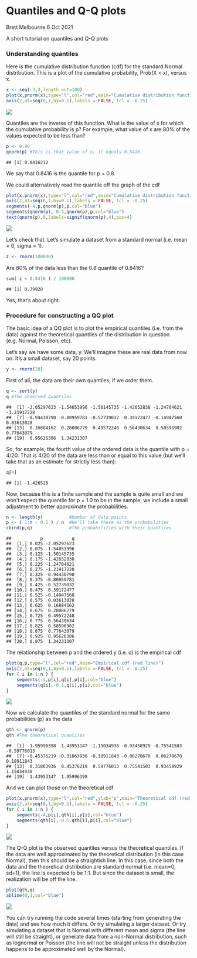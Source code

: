 Quantiles and Q-Q plots
================
Brett Melbourne
6 Oct 2021

A short tutorial on quantiles and Q-Q plots

### Understanding quantiles

Here is the cumulative distribution function (cdf) for the standard
Normal distribution. This is a plot of the cumulative probability,
Prob(X &lt; x), versus x.

``` r
x <- seq(-3,3,length.out=100)
plot(x,pnorm(x),type="l",col="red",main="Cumulative distribution function")
axis(2,at=seq(0,1,by=0.1),labels = FALSE, tcl = -0.25)
```

![](08_5_quantiles-qqplots_files/figure-gfm/unnamed-chunk-1-1.png)<!-- -->

Quantiles are the inverse of this function. What is the value of x for
which the cumulative probability is p? For example, what value of x are
80% of the values expected to be less than?

``` r
p <- 0.80
qnorm(p) #This is that value of x; it equals 0.8416.
```

    ## [1] 0.8416212

We say that 0.8416 is the quantile for p = 0.8.

We could alternatively read the quantile off the graph of the cdf

``` r
plot(x,pnorm(x),type="l",col="red",main="Cumulative distribution function")
axis(2,at=seq(0,1,by=0.1),labels = FALSE, tcl = -0.25)
segments(-4,p,qnorm(p),p,col="blue")
segments(qnorm(p),-0.1,qnorm(p),p,col="blue")
text(qnorm(p),0,labels=signif(qnorm(p),4),pos=4)
```

![](08_5_quantiles-qqplots_files/figure-gfm/unnamed-chunk-3-1.png)<!-- -->

Let’s check that. Let’s simulate a dataset from a standard normal
(i.e. mean = 0, sigma = 1).

``` r
z <- rnorm(100000)
```

Are 80% of the data less than the 0.8 quantile of 0.8416?

``` r
sum( z < 0.8416 ) / 100000
```

    ## [1] 0.79928

Yes, that’s about right.

### Procedure for constructing a QQ plot

The basic idea of a QQ plot is to plot the empirical quantiles
(i.e. from the data) against the theoretical quantiles of the
distribution in question (e.g. Normal, Poisson, etc).

Let’s say we have some data, y. We’ll imagine these are real data from
now on. It’s a small dataset, say 20 points.

``` r
y <- rnorm(20)
```

First of all, the data are their own quantiles, if we order them.

``` r
q <- sort(y)
q #The observed quantiles
```

    ##  [1] -2.05297623 -1.54053996 -1.50145735 -1.42652838 -1.24704621 -1.21917228
    ##  [7] -0.94430790 -0.80959781 -0.52739032 -0.39172477 -0.14947560  0.03613028
    ## [13]  0.16884162  0.28086779  0.49572248  0.56430634  0.58596902  0.77643079
    ## [19]  0.95626306  1.34231307

So, for example, the fourth value of the ordered data is the quantile
with p = 4/20. That is 4/20 of the data are less than or equal to this
value (but we’ll take that as an estimate for strictly less than):

``` r
q[4]
```

    ## [1] -1.426528

Now, because this is a finite sample and the sample is quite small and
we won’t expect the quantile for p = 1.0 to be in the sample, we include
a small adjustment to better approximate the probabilities.

``` r
n <- length(y)          #Number of data points
p <- ( 1:n - 0.5 ) / n  #We'll take these as the probabilities
cbind(p,q)              #The probabilities with their quantiles
```

    ##           p           q
    ##  [1,] 0.025 -2.05297623
    ##  [2,] 0.075 -1.54053996
    ##  [3,] 0.125 -1.50145735
    ##  [4,] 0.175 -1.42652838
    ##  [5,] 0.225 -1.24704621
    ##  [6,] 0.275 -1.21917228
    ##  [7,] 0.325 -0.94430790
    ##  [8,] 0.375 -0.80959781
    ##  [9,] 0.425 -0.52739032
    ## [10,] 0.475 -0.39172477
    ## [11,] 0.525 -0.14947560
    ## [12,] 0.575  0.03613028
    ## [13,] 0.625  0.16884162
    ## [14,] 0.675  0.28086779
    ## [15,] 0.725  0.49572248
    ## [16,] 0.775  0.56430634
    ## [17,] 0.825  0.58596902
    ## [18,] 0.875  0.77643079
    ## [19,] 0.925  0.95626306
    ## [20,] 0.975  1.34231307

The relationship between p and the ordered y (i.e. q) is the empirical
cdf

``` r
plot(q,p,type="l",col="red",main="Empirical cdf (red line)")
axis(2,at=seq(0,1,by=0.1),labels = FALSE, tcl = -0.25)
for ( i in 1:n ) {
    segments(-4,p[i],q[i],p[i],col="blue")
    segments(q[i],-0.1,q[i],p[i],col="blue")    
}
```

![](08_5_quantiles-qqplots_files/figure-gfm/unnamed-chunk-10-1.png)<!-- -->

Now we calculate the quantiles of the standard normal for the same
probabilities (p) as the data

``` r
qth <- qnorm(p)
qth #The theoretical quantiles
```

    ##  [1] -1.95996398 -1.43953147 -1.15034938 -0.93458929 -0.75541503 -0.59776013
    ##  [7] -0.45376219 -0.31863936 -0.18911843 -0.06270678  0.06270678  0.18911843
    ## [13]  0.31863936  0.45376219  0.59776013  0.75541503  0.93458929  1.15034938
    ## [19]  1.43953147  1.95996398

And we can plot those on the theoretical cdf

``` r
plot(x,pnorm(x),type="l",col="red",ylab="p",main="Theoretical cdf (red curve)")
axis(2,at=seq(0,1,by=0.1),labels = FALSE, tcl = -0.25)
for ( i in 1:n ) {
    segments(-4,p[i],qth[i],p[i],col="blue")
    segments(qth[i],-0.1,qth[i],p[i],col="blue")    
}
```

![](08_5_quantiles-qqplots_files/figure-gfm/unnamed-chunk-12-1.png)<!-- -->

The Q-Q plot is the observed quantiles versus the theoretical quantiles.
If the data are well approximated by the theoretical distribution (in
this case Normal), then this should be a straightish line. In this case,
since both the data and the theoretical distribution are standard normal
(i.e. mean=0, sd=1), the line is expected to be 1:1. But since the
dataset is small, the realization will be off the line.

``` r
plot(qth,q)
abline(0,1,col="blue")
```

![](08_5_quantiles-qqplots_files/figure-gfm/unnamed-chunk-13-1.png)<!-- -->

You can try running the code several times (starting from generating the
data) and see how much it differs. Or try simulating a larger dataset.
Or try simulating a dataset that is Normal with different mean and sigma
(the line will still be straight), or generate data from a non-Normal
distribution, such as lognormal or Poisson (the line will not be
straight unless the distribution happens to be approximated well by the
Normal).
